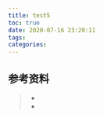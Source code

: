 ```yaml
---
title: test5
toc: true
date: 2020-07-16 23:20:11
tags:
categories:
---
```






## 参考资料
> - []()
> - []()
